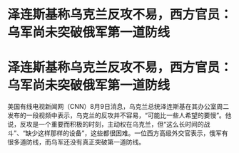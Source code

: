 # 泽连斯基称乌克兰反攻不易，西方官员：乌军尚未突破俄军第一道防线

# 泽连斯基称乌克兰反攻不易，西方官员：乌军尚未突破俄军第一道防线

美国有线电视新闻网（CNN）8月9日消息，乌克兰总统泽连斯基在其办公室周二发布的一段视频中表示，乌克兰的反攻并不容易，“可能比一些人希望的要慢”。他说，反攻是一个重要而积极的时刻，主动权在乌克兰，但“这么长时间的战斗”、“缺少这样那样的设备”，这些都很困难。一位西方高级外交官表示，俄军有很多道防线，而乌军还没有真正突破第一道防线。


